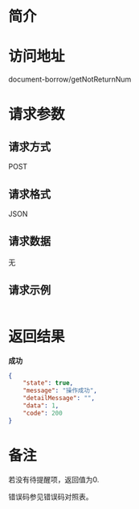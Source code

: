 # 简介

# 访问地址
document-borrow/getNotReturnNum

# 请求参数

## 请求方式
POST

## 请求格式
JSON

## 请求数据
无

## 请求示例
```json
```

# 返回结果
**成功**
```json
{
    "state": true,
    "message": "操作成功",
    "detailMessage": "",
    "data": 1,
    "code": 200
}
```


# 备注
若没有待提醒项，返回值为0.

错误码参见错误码对照表。